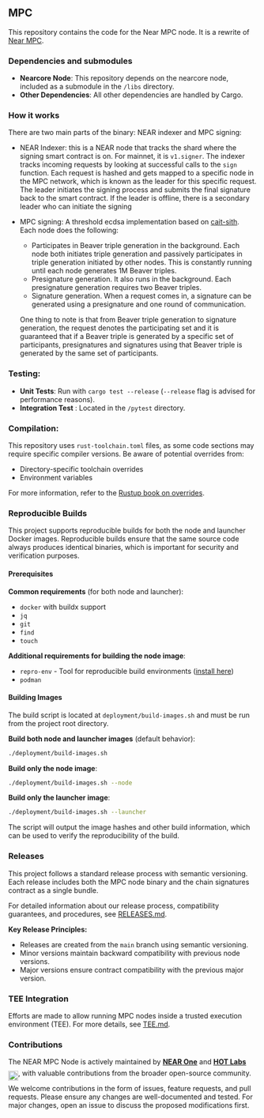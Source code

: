 ## MPC
This repository contains the code for the Near MPC node. It is a rewrite of [Near MPC](https://github.com/near/mpc_old).

### Dependencies and submodules
- **Nearcore Node**: This repository depends on the nearcore node, included as a submodule in the `/libs` directory.
- **Other Dependencies**: All other dependencies are handled by Cargo.

### How it works

There are two main parts of the binary: NEAR indexer and MPC signing:
- NEAR Indexer: this is a NEAR node that tracks the shard where the signing smart contract is on. For mainnet, it is `v1.signer`.
The indexer tracks incoming requests by looking at successful calls to the `sign` function. Each request is hashed and gets mapped to a
specific node in the MPC network, which is known as the leader for this specific request. The leader initiates the signing process and submits the final signature back to the smart contract. If the leader is offline, there is a secondary leader who can initiate the signing
- MPC signing: A threshold ecdsa implementation based on [cait-sith](https://cronokirby.com/Posts/Some-Bits-about-Cait-Sith). Each node does the following:
  * Participates in Beaver triple generation in the background. Each node both initiates triple generation and passively participates in triple generation initiated by other nodes. This is constantly running until each node generates 1M Beaver triples.
  * Presignature generation. It also runs in the background. Each presignature generation requires two Beaver triples.
  * Signature generation. When a request comes in, a signature can be generated using a presignature and one round of communication.

  One thing to note is that from Beaver triple generation to signature generation, the request denotes the participating set and it is guaranteed that if a Beaver triple is generated by a specific set of participants, presignatures and signatures using that Beaver triple is generated by the same set of participants.

### Testing:
- **Unit Tests**: Run with `cargo test --release` (`--release` flag is advised for performance reasons).
- **Integration Test** : Located in the `/pytest` directory.


### Compilation:
This repository uses `rust-toolchain.toml` files, as some code sections may require specific compiler versions. Be aware of potential overrides from:
- Directory-specific toolchain overrides
- Environment variables  

For more information, refer to the [Rustup book on overrides](https://rust-lang.github.io/rustup/overrides.html).

### Reproducible Builds

This project supports reproducible builds for both the node and launcher Docker images. Reproducible builds ensure that the same source code always produces identical binaries, which is important for security and verification purposes.

#### Prerequisites

**Common requirements** (for both node and launcher):
- `docker` with buildx support
- `jq`
- `git`
- `find`
- `touch`

**Additional requirements for building the node image**:
- `repro-env` - Tool for reproducible build environments ([install here](https://github.com/kpcyrd/repro-env))
- `podman`

#### Building Images

The build script is located at `deployment/build-images.sh` and must be run from the project root directory.

**Build both node and launcher images** (default behavior):
```bash
./deployment/build-images.sh
```

**Build only the node image**:
```bash
./deployment/build-images.sh --node
```

**Build only the launcher image**:
```bash
./deployment/build-images.sh --launcher
```

The script will output the image hashes and other build information, which can be used to verify the reproducibility of the build.

### Releases

This project follows a standard release process with semantic versioning. Each release includes both the MPC node binary and the chain signatures contract as a single bundle.

For detailed information about our release process, compatibility guarantees, and procedures, see [RELEASES.md](RELEASES.md).

**Key Release Principles:**
- Releases are created from the `main` branch using semantic versioning.
- Minor versions maintain backward compatibility with previous node versions.
- Major versions ensure contract compatibility with the previous major version.

### TEE Integration
Efforts are made to allow running MPC nodes inside a trusted execution environment (TEE). For more details, see [TEE.md](TEE.md).

### Contributions

The NEAR MPC Node is actively maintained by **[NEAR One](https://github.com/Near-One)** and **[HOT Labs](https://github.com/hot-dao)** <img src="https://storage.herewallet.app/ft/1:hot.png" alt="HOT Labs" height="20" style="position: relative; top: 10px;"/>, with valuable contributions from the broader open-source community. 

We welcome contributions in the form of issues, feature requests, and pull requests. Please ensure any changes are well-documented and tested. For major changes, open an issue to discuss the proposed modifications first.
